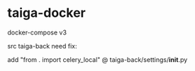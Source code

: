 # taiga-docker
docker-compose v3


src taiga-back need fix:

add "from . import celery_local" @ taiga-back/settings/__init__.py
